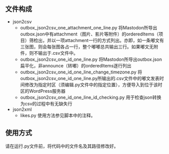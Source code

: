 ## 文件构成

- json2csv
	- outbox_json2csv_one_attachment_one_line.py 将Mastodon所导出outbox.json中有attachment（图片、影片等附件）的orderedItems（项目）筛检出，并以一项attachment一行的方式列出。亦即，如一条嘟文有三张图，则会每张图各占一行，整个嘟嘟总共输出三行。如果嘟文无附件，则不输出于.csv文件中。
	- outbox_json2csv_one_id_one_line.py 将Mastodon所导出outbox.json扁平化，非announce（转嘟）的orderedItems逐行列出
	- outbox_json2csv_one_id_one_line_change_timezone.py 将outbox_json2csv_one_id_one_line.py所输出的.csv文件中的嘟文发表时间修改为指定时区（须编辑.py文件中的指定位置），方便导入到位于该时区的WordPress服务器
	- outbox_json2csv_one_id_one_line_id_checking.py 用于检查json转换为csv的过程中有无缺失行
 - json2xml
 	- likes.py 使用方法参见脚本中的注释。

## 使用方式

请在运行.py文件前，将代码中的文件名及其路径修改好。
